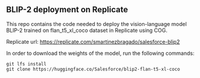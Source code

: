 ## BLIP-2 deployment on Replicate

This repo contains the code needed to deploy the vision-language model BLIP-2 trained on flan_t5_xl_coco dataset in Replicate using COG.

Replicate url: https://replicate.com/smartinezbragado/salesforce-blip2

In order to download the weights of the model, run the following commands:
```
git lfs install
git clone https://huggingface.co/Salesforce/blip2-flan-t5-xl-coco
```

